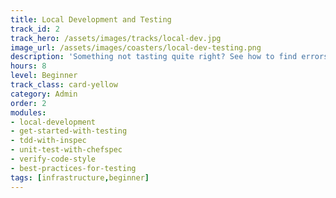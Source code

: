 ```yaml
---
title: Local Development and Testing
track_id: 2
track_hero: /assets/images/tracks/local-dev.jpg
image_url: /assets/images/coasters/local-dev-testing.png
description: 'Something not tasting quite right? See how to find errors in your cookbooks by testing them on your local machine. Learn to set up a virtual environment, develop code, and use every tool in the kitchen to ensure everything works.'
hours: 8
level: Beginner
track_class: card-yellow
category: Admin
order: 2
modules:
- local-development
- get-started-with-testing
- tdd-with-inspec
- unit-test-with-chefspec
- verify-code-style
- best-practices-for-testing
tags: [infrastructure,beginner]
---
```


